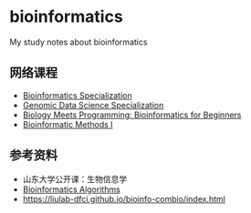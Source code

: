 # bioinformatics

My study notes about bioinformatics

## 网络课程

- [Bioinformatics Specialization](https://www.coursera.org/specializations/bioinformatics)
- [Genomic Data Science Specialization](https://www.coursera.org/specializations/genomic-data-science)
- [Biology Meets Programming: Bioinformatics for Beginners](https://www.coursera.org/learn/bioinformatics)
- [Bioinformatic Methods I](https://www.coursera.org/learn/bioinformatics-methods-1)

## 参考资料

- 山东大学公开课：生物信息学
- [Bioinformatics Algorithms](https://www.bioinformaticsalgorithms.org/)
- https://liulab-dfci.github.io/bioinfo-combio/index.html